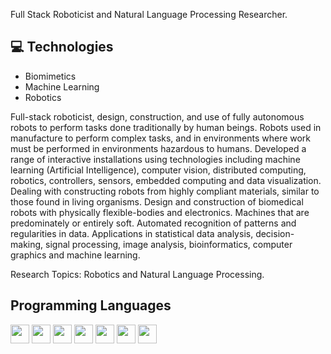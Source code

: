 

Full Stack Roboticist and Natural Language Processing Researcher.

## :computer: Technologies
* Biomimetics
* Machine Learning
* Robotics

Full-stack roboticist, design, construction, and use of fully autonomous robots to perform tasks done traditionally by human beings. Robots used in manufacture to perform complex tasks, and in environments where work must be performed in environments hazardous to humans.
Developed a range of interactive installations using technologies including machine learning (Artificial Intelligence), computer vision, distributed computing, robotics, controllers, sensors, embedded computing and data visualization. Dealing with constructing robots from highly compliant materials, similar to those found in living organisms. Design and construction of biomedical robots with physically flexible-bodies and electronics. Machines that are predominately or entirely soft. Automated recognition of patterns and regularities in data. Applications in statistical data analysis, decision-making, signal processing, image analysis, bioinformatics, computer graphics and machine learning.

Research Topics: Robotics and Natural Language Processing.

## Programming Languages
<img src = 'https://github.com/MarikIshtar007/MarikIshtar007/blob/master/images/c-original.svg' width='30'/> <img src = 'https://github.com/MarikIshtar007/MarikIshtar007/blob/master/images/cpp.svg' width='30'/> <img src = 'https://github.com/MarikIshtar007/MarikIshtar007/blob/master/images/python.svg' height='30'/> <img src = 
'https://github.com/MarikIshtar007/MarikIshtar007/blob/master/images/js.svg' height='30'/> <img src = 
'https://img.shields.io/badge/ros-%230A0FF9.svg' width='30'/> <img src = 
'https://github.com/MarikIshtar007/MarikIshtar007/blob/master/images/sql.svg' width='30'/> <img src = 
'https://github.com/MarikIshtar007/MarikIshtar007/blob/master/images/git.svg' width='30'/>

